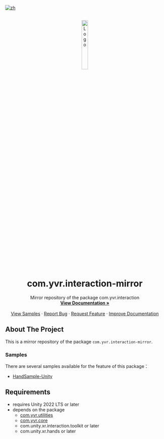 [![zh](https://img.shields.io/badge/lang-zh-blue.svg)](./README.zh.md)

<br />
<div align="center">
    <a href="https://github.com/PlayForDreamDevelopers/com.yvr.interaction-mirror">
        <img src="https://www.pfdm.cn/en/static/img/logo.2b1b07e.png" alt="Logo" width="20%">
    </a>
    <h1 align="center"> com.yvr.interaction-mirror </h1>
    <p align="center">
        Mirror repository of the package com.yvr.interaction
        <br />
        <a href="https://github.com/PlayForDreamDevelopers/com.yvr.interaction-mirror"><strong>View Documentation »</strong></a>
        <br />
        <br />
        <a href="#samples">View Samples</a>
        &middot;
        <a href="https://github.com/PlayForDreamDevelopers/com.yvr.interaction-mirror/issues/new?template=bug_report.yml">Report Bug</a>
        &middot;
        <a href="https://github.com/PlayForDreamDevelopers/com.yvr.interaction-mirror/issues/new?template=feature_request.yml">Request Feature</a>
        &middot;
        <a href="https://github.com/PlayForDreamDevelopers/com.yvr.interaction-mirror/issues/new?template=documentation_update.yml">Improve Documentation</a>
    </p>

</div>

## About The Project

This is a mirror repository of the package `com.yvr.interaction-mirror`. 

### Samples

There are several samples available for the feature of this package：

- [HandSample-Unity](https://github.com/PlayForDreamDevelopers/HandSample-Unity)

## Requirements

- requires Unity 2022 LTS or later
- depends on the package 
  - [com.yvr.utilities](https://github.com/PlayForDreamDevelopers/com.yvr.utilities-mirror)
  - [com.yvr.core](https://github.com/PlayForDreamDevelopers/com.yvr.core-mirror)
  - com.unity.xr.interaction.toolkit or later
  - com.unity.xr.hands or later
